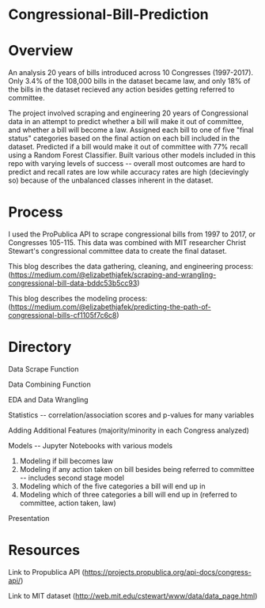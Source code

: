 # Congressional-Bill-Prediction

# Overview

An analysis 20 years of bills introduced across 10 Congresses (1997-2017). Only 3.4% of the 108,000 bills in the dataset became law, and only 18% of the bills in the dataset recieved any action besides getting referred to committee.

The project involved scraping and engineering 20 years of Congressional data in an attempt to predict whether a bill will make it out of committee, and whether a bill will become a law. Assigned each bill to one of five "final status" categories based on the final action on each bill included in the dataset. Predicted if a bill would make it out of committee with 77% recall using a Random Forest Classifier. Built various other models included in this repo with varying levels of success -- overall most outcomes are hard to predict and recall rates are low while accuracy rates are high (decievingly so) because of the unbalanced classes inherent in the dataset.

# Process
I used the ProPublica API to scrape congressional bills from 1997 to 2017, or Congresses 105-115. This data was combined with MIT researcher Christ Stewart's congressional committee data to create the final dataset. 

This blog describes the data gathering, cleaning, and engineering process: (https://medium.com/@elizabethjafek/scraping-and-wrangling-congressional-bill-data-bddc53b5cc93)

This blog describes the modeling process: (https://medium.com/@elizabethjafek/predicting-the-path-of-congressional-bills-cf1105f7c6c8)

# Directory 
Data Scrape Function

Data Combining Function

EDA and Data Wrangling

Statistics -- correlation/association scores and p-values for many variables

Adding Additional Features (majority/minority in each Congress analyzed)

Models -- Jupyter Notebooks with various models
  1) Modeling if bill becomes law
  2) Modeling if any action taken on bill besides being referred to committee -- includes second stage model
  3) Modeling which of the five categories a bill will end up in
  4) Modeling which of three categories a bill will end up in (referred to committee, action taken, law)

Presentation


# Resources
Link to Propublica API (https://projects.propublica.org/api-docs/congress-api/)

Link to MIT dataset (http://web.mit.edu/cstewart/www/data/data_page.html)
